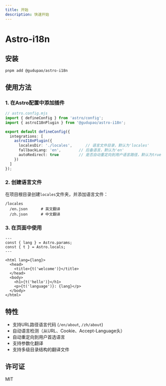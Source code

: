 ```yaml
---
title: 开始
description: 快速开始
---
```


# Astro-i18n

## 安装

```bash
pnpm add @gudupao/astro-i18n
```

## 使用方法

### 1. 在Astro配置中添加插件

```typescript
// astro.config.mjs
import { defineConfig } from 'astro/config';
import { astroI18nPlugin } from '@gudupao/astro-i18n';

export default defineConfig({
  integrations: [
    astroI18nPlugin({
      localesDir: './locales',      // 语言文件目录，默认为'locales'
      fallbackLang: 'en',        // 后备语言，默认为'en'
      autoRedirect: true         // 是否自动重定向到用户语言路径，默认为true
    })
  ]
});
```

### 2. 创建语言文件

在项目根目录创建`locales`文件夹，并添加语言文件：

```
/locales
  /en.json      # 英文翻译
  /zh.json      # 中文翻译
```

### 3. 在页面中使用

```astro
---
const { lang } = Astro.params;
const { t } = Astro.locals;
---

<html lang={lang}>
  <head>
    <title>{t('welcome')}</title>
  </head>
  <body>
    <h1>{t('hello')}</h1>
    <p>{t('language')}: {lang}</p>
  </body>
</html>
```

## 特性

- 支持URL路径语言代码 (`/en/about`, `/zh/about`)
- 自动语言检测（从URL、Cookie、Accept-Language头）
- 自动重定向到用户首选语言
- 支持参数化翻译
- 支持多级目录结构的翻译文件

## 许可证

MIT
